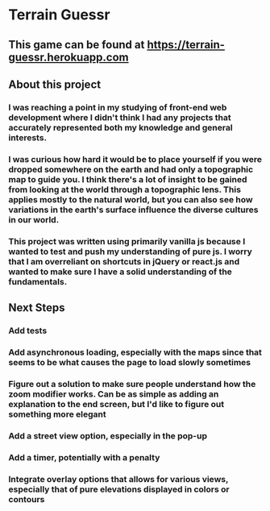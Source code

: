 # Terrain Guessr

## This game can be found at https://terrain-guessr.herokuapp.com

## About this project

### I was reaching a point in my studying of front-end web development where I didn't think I had any projects that accurately represented both my knowledge and general interests.
### I was curious how hard it would be to place yourself if you were dropped somewhere on the earth and had only a topographic map to guide you. I think there's a lot of insight to be gained from looking at the world through a topographic lens. This applies mostly to the natural world, but you can also see how variations in the earth's surface influence the diverse cultures in our world.
### This project was written using primarily vanilla js because I wanted to test and push my understanding of pure js. I worry that I am overreliant on shortcuts in jQuery or react.js and wanted to make sure I have a solid understanding of the fundamentals.

## Next Steps

### Add tests
### Add asynchronous loading, especially with the maps since that seems to be what causes the page to load slowly sometimes
### Figure out a solution to make sure people understand how the zoom modifier works. Can be as simple as adding an explanation to the end screen, but I'd like to figure out something more elegant
### Add a street view option, especially in the pop-up
### Add a timer, potentially with a penalty
### Integrate overlay options that allows for various views, especially that of pure elevations displayed in colors or contours
